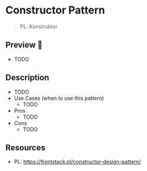 # Constructor Pattern

> PL: Konstruktor

## Preview 🎉

* TODO

## Description

* TODO
* Use Cases (when to use this pattern)
    + TODO
* Pros
    + TODO
* Cons
    + TODO

## Resources

* PL: <https://frontstack.pl/constructor-design-pattern/>

